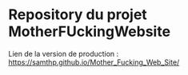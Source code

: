 # Repository du projet MotherFUckingWebsite
Lien de la version de production : https://samthp.github.io/Mother_Fucking_Web_Site/
